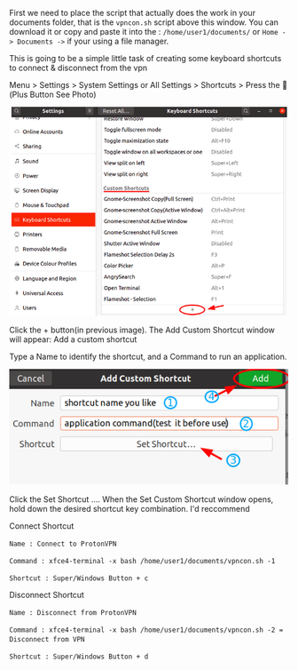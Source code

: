 First we need to place the script that actually does the work in your documents folder, that is the ```vpncon.sh``` script above this window.  You can download it or copy and paste it into the : ```/home/user1/documents/``` or ```Home -> Documents ->``` if your using a file manager.


This is going to be a simple little task of creating some keyboard shortcuts to connect & disconnect from the vpn

Menu > Settings > System Settings or All Settings > Shortcuts > Press the  (Plus Button See Photo)


![preview](img/create_shortcut.png)


Click the + button(in previous image). The Add Custom Shortcut window will appear:
Add a custom shortcut

Type a Name to identify the shortcut, and a Command to run an application.

![preview](img/shortcut_create.png)

Click the Set Shortcut .... When the Set Custom Shortcut window opens, hold down the desired shortcut key combination.
I'd reccommend  

Connect Shortcut

```Name : Connect to ProtonVPN```

```Command : xfce4-terminal -x bash /home/user1/documents/vpncon.sh -1``` 

```Shortcut : Super/Windows Button + c```

Disconnect Shortcut

```Name : Disconnect from ProtonVPN```

```Command : xfce4-terminal -x bash /home/user1/documents/vpncon.sh -2 = Disconnect from VPN```

```Shortcut : Super/Windows Button + d```
